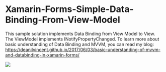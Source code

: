 # Xamarin-Forms-Simple-Data-Binding-From-View-Model

This sample solution implements Data Binding from View Model to View. The ViewModel implements INotifyPropertyChanged. To learn more about basic understanding of Data Binding and MVVM, you can read my blog: https://deanilvincent.github.io/2017/06/03/basic-understanding-of-mvvm-and-databinding-in-xamarin-forms/

<img src="https://i.imgur.com/33d9E65.gif"/>
